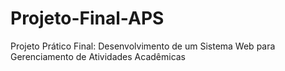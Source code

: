# Projeto-Final-APS
Projeto Prático Final: Desenvolvimento de um Sistema Web para  Gerenciamento de Atividades Acadêmicas 
